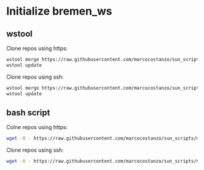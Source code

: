 # Initialize bremen_ws

## wstool

Clone repos using https:
```bash
wstool merge https://raw.githubusercontent.com/marcocostanzo/sun_scripts/master/refills_ws/bremen.rosinstall
wstool update
```
Clone repos using ssh:
```bash
wstool merge https://raw.githubusercontent.com/marcocostanzo/sun_scripts/master/refills_ws/bremen.ssh.rosinstall
wstool update
```

## bash script
Colne repos using https:
```bash
wget -O - https://raw.githubusercontent.com/marcocostanzo/sun_scripts/master/refills_ws/init_bremen_ws.sh | bash
```
Clone repos using ssh:
```bash
wget -O - https://raw.githubusercontent.com/marcocostanzo/sun_scripts/master/refills_ws/init_bremen_ws.sh | bash -s -- ssh
```
